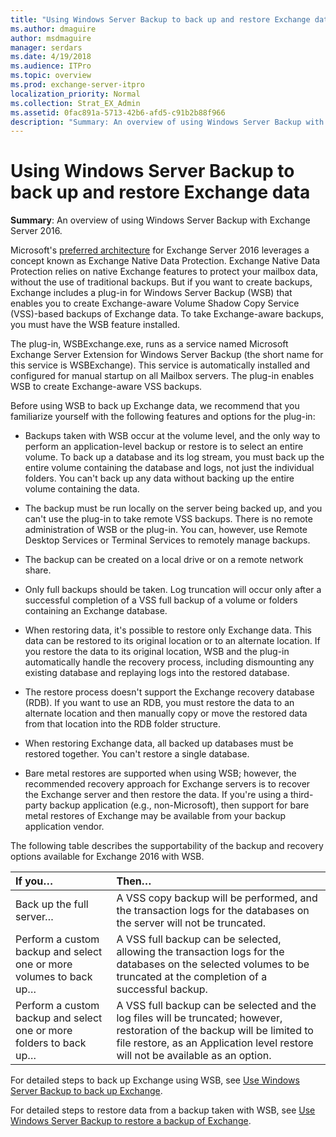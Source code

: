 ```yaml
---
title: "Using Windows Server Backup to back up and restore Exchange data"
ms.author: dmaguire
author: msdmaguire
manager: serdars
ms.date: 4/19/2018
ms.audience: ITPro
ms.topic: overview
ms.prod: exchange-server-itpro
localization_priority: Normal
ms.collection: Strat_EX_Admin
ms.assetid: 0fac891a-5713-42b6-afd5-c91b2b88f966
description: "Summary: An overview of using Windows Server Backup with Exchange Server 2016."
---
```


# Using Windows Server Backup to back up and restore Exchange data

 **Summary**: An overview of using Windows Server Backup with Exchange Server 2016.
  
Microsoft's [preferred architecture](https://blogs.technet.com/b/exchange/archive/2014/04/21/the-preferred-architecture.aspx) for Exchange Server 2016 leverages a concept known as Exchange Native Data Protection. Exchange Native Data Protection relies on native Exchange features to protect your mailbox data, without the use of traditional backups. But if you want to create backups, Exchange includes a plug-in for Windows Server Backup (WSB) that enables you to create Exchange-aware Volume Shadow Copy Service (VSS)-based backups of Exchange data. To take Exchange-aware backups, you must have the WSB feature installed.
  
The plug-in, WSBExchange.exe, runs as a service named Microsoft Exchange Server Extension for Windows Server Backup (the short name for this service is WSBExchange). This service is automatically installed and configured for manual startup on all Mailbox servers. The plug-in enables WSB to create Exchange-aware VSS backups.
  
Before using WSB to back up Exchange data, we recommend that you familiarize yourself with the following features and options for the plug-in:
  
- Backups taken with WSB occur at the volume level, and the only way to perform an application-level backup or restore is to select an entire volume. To back up a database and its log stream, you must back up the entire volume containing the database and logs, not just the individual folders. You can't back up any data without backing up the entire volume containing the data.
    
- The backup must be run locally on the server being backed up, and you can't use the plug-in to take remote VSS backups. There is no remote administration of WSB or the plug-in. You can, however, use Remote Desktop Services or Terminal Services to remotely manage backups.
    
- The backup can be created on a local drive or on a remote network share.
    
- Only full backups should be taken. Log truncation will occur only after a successful completion of a VSS full backup of a volume or folders containing an Exchange database.
    
- When restoring data, it's possible to restore only Exchange data. This data can be restored to its original location or to an alternate location. If you restore the data to its original location, WSB and the plug-in automatically handle the recovery process, including dismounting any existing database and replaying logs into the restored database.
    
- The restore process doesn't support the Exchange recovery database (RDB). If you want to use an RDB, you must restore the data to an alternate location and then manually copy or move the restored data from that location into the RDB folder structure.
    
- When restoring Exchange data, all backed up databases must be restored together. You can't restore a single database.
    
- Bare metal restores are supported when using WSB; however, the recommended recovery approach for Exchange servers is to recover the Exchange server and then restore the data. If you're using a third-party backup application (e.g., non-Microsoft), then support for bare metal restores of Exchange may be available from your backup application vendor.
    
The following table describes the supportability of the backup and recovery options available for Exchange 2016 with WSB.
  
|**If you…**|**Then…**|
|:-----|:-----|
|Back up the full server…  <br/> |A VSS copy backup will be performed, and the transaction logs for the databases on the server will not be truncated.  <br/> |
|Perform a custom backup and select one or more volumes to back up…  <br/> |A VSS full backup can be selected, allowing the transaction logs for the databases on the selected volumes to be truncated at the completion of a successful backup.  <br/> |
|Perform a custom backup and select one or more folders to back up…  <br/> |A VSS full backup can be selected and the log files will be truncated; however, restoration of the backup will be limited to file restore, as an Application level restore will not be available as an option.  <br/> |
   
For detailed steps to back up Exchange using WSB, see [Use Windows Server Backup to back up Exchange](backup-with-windows-server-backup.md).
  
For detailed steps to restore data from a backup taken with WSB, see [Use Windows Server Backup to restore a backup of Exchange](restore-with-windows-server-backup.md).
  

